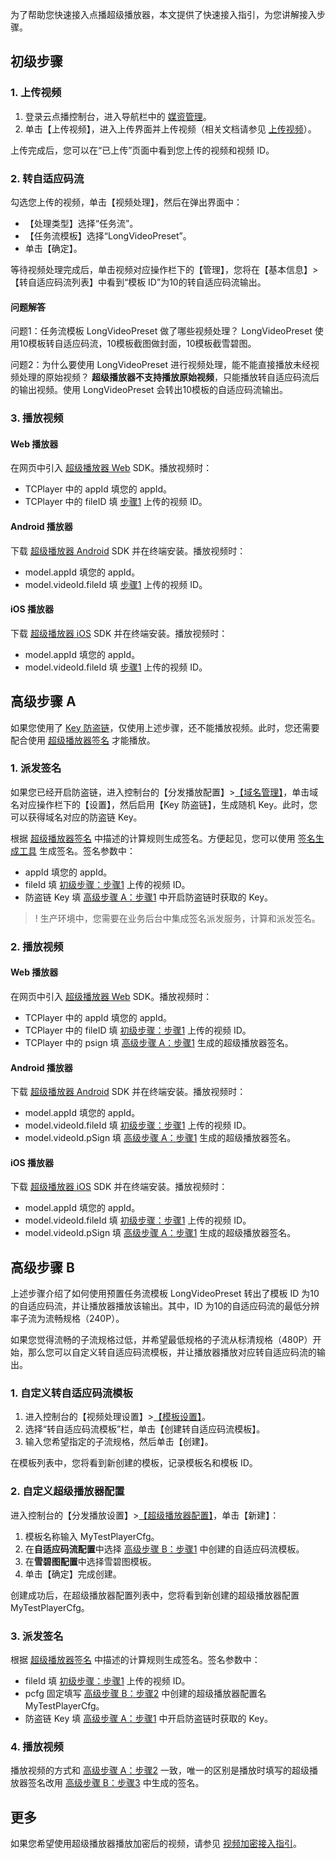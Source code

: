 为了帮助您快速接入点播超级播放器，本文提供了快速接入指引，为您讲解接入步骤。

## 初级步骤
### 1. 上传视频<span id="p1"></span>
1. 登录云点播控制台，进入导航栏中的 [媒资管理](https://console.cloud.tencent.com/vod/media)。
2. 单击【上传视频】，进入上传界面并上传视频（相关文档请参见 [上传视频](https://cloud.tencent.com/document/product/266/2841#.E6.9C.AC.E5.9C.B0.E4.B8.8A.E4.BC.A0.E6.AD.A5.E9.AA.A4)）。

上传完成后，您可以在“已上传”页面中看到您上传的视频和视频 ID。

### 2. 转自适应码流
勾选您上传的视频，单击【视频处理】，然后在弹出界面中：

* 【处理类型】选择“任务流”。
* 【任务流模板】选择“LongVideoPreset”。
* 单击【确定】。

等待视频处理完成后，单击视频对应操作栏下的【管理】，您将在【基本信息】>【转自适应码流列表】中看到“模板 ID”为10的转自适应码流输出。

#### 问题解答
问题1：任务流模板 LongVideoPreset 做了哪些视频处理？
LongVideoPreset 使用10模板转自适应码流，10模板截图做封面，10模板截雪碧图。

问题2：为什么要使用 LongVideoPreset  进行视频处理，能不能直接播放未经视频处理的原始视频？
**超级播放器不支持播放原始视频**，只能播放转自适应码流后的输出视频。使用 LongVideoPreset 会转出10模板的自适应码流输出。

### 3. 播放视频
#### Web 播放器
在网页中引入 [超级播放器 Web](https://cloud.tencent.com/document/product/266/14424#.E6.AD.A5.E9.AA.A41.EF.BC.9A.E5.9C.A8.E9.A1.B5.E9.9D.A2.E4.B8.AD.E5.BC.95.E5.85.A5.E6.96.87.E4.BB.B6) SDK。播放视频时：
* TCPlayer 中的 appId 填您的 appId。
* TCPlayer 中的 fileID 填 [步骤1](#p1) 上传的视频 ID。

#### Android 播放器
下载 [超级播放器 Android](https://cloud.tencent.com/document/product/266/7938) SDK 并在终端安装。播放视频时：
* model.appId 填您的 appId。
* model.videoId.fileId 填 [步骤1](#p1) 上传的视频 ID。

#### iOS 播放器
下载 [超级播放器 iOS](https://cloud.tencent.com/document/product/266/9237) SDK 并在终端安装。播放视频时：
* model.appId 填您的 appId。
* model.videoId.fileId 填 [步骤1](#p1) 上传的视频 ID。

## 高级步骤 A
如果您使用了 [Key 防盗链](https://cloud.tencent.com/document/product/266/14047)，仅使用上述步骤，还不能播放视频。此时，您还需要配合使用 [超级播放器签名](https://cloud.tencent.com/document/product/266/42436) 才能播放。

### 1. 派发签名<span id="p2"></span>
如果您已经开启防盗链，进入控制台的【分发播放配置】>[【域名管理】](https://console.cloud.tencent.com/vod/distribute-play/domain)，单击域名对应操作栏下的【设置】，然后启用【Key 防盗链】，生成随机 Key。此时，您可以获得域名对应的防盗链 Key。

根据 [超级播放器签名](https://cloud.tencent.com/document/product/266/42436#.E7.AD.BE.E5.90.8D.E8.AE.A1.E7.AE.97) 中描述的计算规则生成签名。方便起见，您可以使用 [签名生成工具](https://vods.cloud.tencent.com/signature/super-player-sign.html) 生成签名。签名参数中：
* appId 填您的 appId。
* fileId 填 [初级步骤：步骤1](#p1) 上传的视频 ID。
* 防盗链 Key 填 [高级步骤 A：步骤1](#p2) 中开启防盗链时获取的 Key。

>! 生产环境中，您需要在业务后台中集成签名派发服务，计算和派发签名。

### 2. 播放视频<span id="p5"></span>
#### Web 播放器
在网页中引入 [超级播放器 Web](https://cloud.tencent.com/document/product/266/14424#.E6.AD.A5.E9.AA.A41.EF.BC.9A.E5.9C.A8.E9.A1.B5.E9.9D.A2.E4.B8.AD.E5.BC.95.E5.85.A5.E6.96.87.E4.BB.B6) SDK。播放视频时：
* TCPlayer 中的 appId 填您的 appId。
* TCPlayer 中的 fileID 填 [初级步骤：步骤1](#p1) 上传的视频 ID。
* TCPlayer 中的 psign 填 [高级步骤 A：步骤1](#p2) 生成的超级播放器签名。

#### Android 播放器
下载 [超级播放器 Android](https://cloud.tencent.com/document/product/266/7938) SDK 并在终端安装。播放视频时：
* model.appId 填您的 appId。
* model.videoId.fileId 填 [初级步骤：步骤1](#p1) 上传的视频 ID。
* model.videoId.pSign 填 [高级步骤 A：步骤1](#p2) 生成的超级播放器签名。

#### iOS 播放器
下载 [超级播放器 iOS](https://cloud.tencent.com/document/product/266/9237) SDK 并在终端安装。播放视频时：
* model.appId 填您的 appId。
* model.videoId.fileId 填 [初级步骤：步骤1](#p1) 上传的视频 ID。
* model.videoId.pSign 填 [高级步骤 A：步骤1](#p2) 生成的超级播放器签名。

## 高级步骤 B
上述步骤介绍了如何使用预置任务流模板 LongVideoPreset 转出了模板 ID 为10的自适应码流，并让播放器播放该输出。其中，ID 为10的自适应码流的最低分辨率子流为流畅规格（240P）。

如果您觉得流畅的子流规格过低，并希望最低规格的子流从标清规格（480P）开始，那么您可以自定义转自适应码流模板，并让播放器播放对应转自适应码流的输出。

### 1. 自定义转自适应码流模板<span id="p3"></span>
1. 进入控制台的【视频处理设置】>[【模板设置】](https://console.cloud.tencent.com/vod/video-process/template)。
2. 选择“转自适应码流模板”栏，单击【创建转自适应码流模板】。
3. 输入您希望指定的子流规格，然后单击【创建】。

在模板列表中，您将看到新创建的模板，记录模板名和模板 ID。

### 2. 自定义超级播放器配置<span id="p4"></span>
进入控制台的【分发播放设置】>[【超级播放器配置】](https://console.cloud.tencent.com/vod/distribute-play/super-player)，单击【新建】：
1. 模板名称输入 MyTestPlayerCfg。
2. 在**自适应码流配置**中选择 [高级步骤 B：步骤1](#p3) 中创建的自适应码流模板。
3. 在**雪碧图配置**中选择雪碧图模板。
4. 单击【确定】完成创建。

创建成功后，在超级播放器配置列表中，您将看到新创建的超级播放器配置 MyTestPlayerCfg。

### 3. 派发签名<span id="p6"></span>
根据 [超级播放器签名](https://cloud.tencent.com/document/product/266/42436#.E7.AD.BE.E5.90.8D.E8.AE.A1.E7.AE.97) 中描述的计算规则生成签名。签名参数中：
* fileId 填 [初级步骤：步骤1](#p1) 上传的视频 ID。
* pcfg 固定填写 [高级步骤 B：步骤2](#p4) 中创建的超级播放器配置名 MyTestPlayerCfg。
* 防盗链 Key 填 [高级步骤 A：步骤1](#p2) 中开启防盗链时获取的 Key。

### 4. 播放视频
播放视频的方式和 [高级步骤 A：步骤2](#p5) 一致，唯一的区别是播放时填写的超级播放器签名改用 [高级步骤 B：步骤3](#p6) 中生成的签名。

## 更多
如果您希望使用超级播放器播放加密后的视频，请参见 [视频加密接入指引](https://cloud.tencent.com/document/product/266/43633)。
